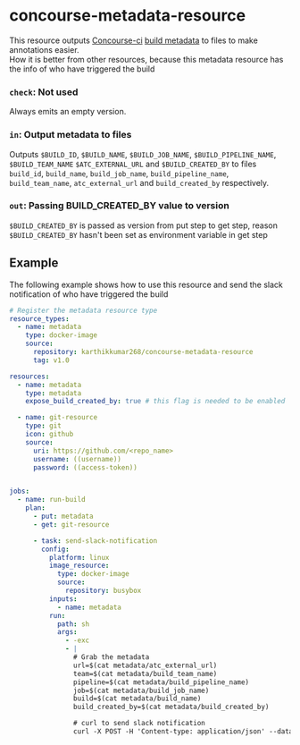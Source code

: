 # concourse-metadata-resource
This resource outputs [Concourse-ci](https://concourse-ci.org/) [build metadata](https://concourse-ci.org/implementing-resource-types.html#resource-metadata)
to files to make annotations easier.  
How it is better from other resources, because this metadata resource has the info of who have triggered the build

### `check`: Not used
Always emits an empty version.

### `in`: Output metadata to files
Outputs `$BUILD_ID`, `$BUILD_NAME`, `$BUILD_JOB_NAME`, `$BUILD_PIPELINE_NAME`, `$BUILD_TEAM_NAME` `$ATC_EXTERNAL_URL` and `$BUILD_CREATED_BY` to files `build_id`, `build_name`, `build_job_name`, `build_pipeline_name`, `build_team_name`, `atc_external_url` and `build_created_by` respectively.

### `out`: Passing BUILD_CREATED_BY value to version
`$BUILD_CREATED_BY` is passed as version from put step to get step, reason `$BUILD_CREATED_BY` hasn't been set as environment variable in get step

## Example
The following example shows how to use this resource and send the slack notification of who have triggered the build

```yaml
# Register the metadata resource type
resource_types:
  - name: metadata
    type: docker-image
    source:
      repository: karthikkumar268/concourse-metadata-resource
      tag: v1.0

resources:
  - name: metadata
    type: metadata
    expose_build_created_by: true # this flag is needed to be enabled 

  - name: git-resource
    type: git
    icon: github
    source:
      uri: https://github.com/<repo_name>
      username: ((username))
      password: ((access-token))


jobs:
  - name: run-build
    plan:
      - put: metadata
      - get: git-resource

      - task: send-slack-notification
        config:
          platform: linux
          image_resource:
            type: docker-image
            source:
              repository: busybox
          inputs:
            - name: metadata
          run:
            path: sh
            args:
              - -exc
              - |
                # Grab the metadata
                url=$(cat metadata/atc_external_url)
                team=$(cat metadata/build_team_name)
                pipeline=$(cat metadata/build_pipeline_name)
                job=$(cat metadata/build_job_name)
                build=$(cat metadata/build_name)
                build_created_by=$(cat metadata/build_created_by)

                # curl to send slack notification
                curl -X POST -H 'Content-type: application/json' --data '{"attachments":[{  "color":"#72C600", "fields":[{ "title":"Success", "value":"latest version of app has been deployed in by '$build_created_by'", "short":false }  ]}  ]}' ${webhook}
```

